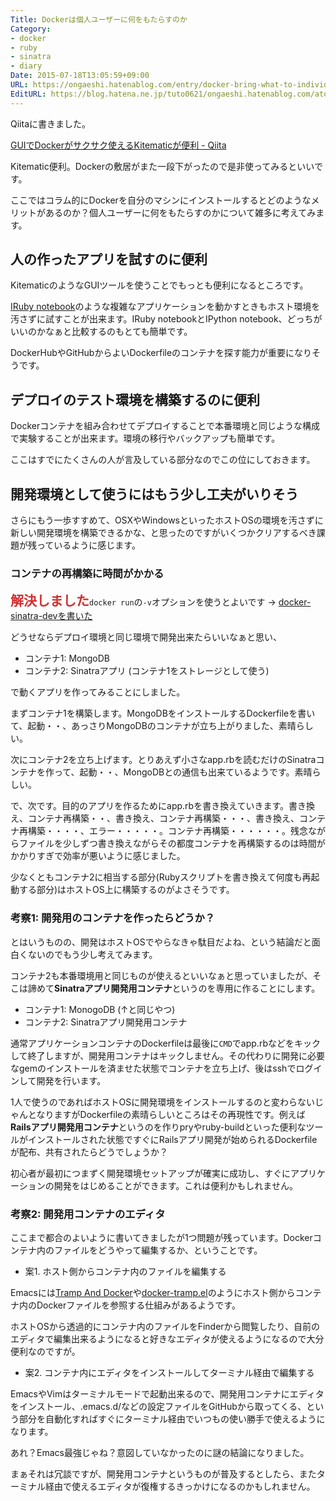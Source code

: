 ```yaml
---
Title: Dockerは個人ユーザーに何をもたらすのか
Category:
- docker
- ruby
- sinatra
- diary
Date: 2015-07-18T13:05:59+09:00
URL: https://ongaeshi.hatenablog.com/entry/docker-bring-what-to-individual-users
EditURL: https://blog.hatena.ne.jp/tuto0621/ongaeshi.hatenablog.com/atom/entry/8454420450102048235
---
```


Qiitaに書きました。

[GUIでDockerがサクサク使えるKitematicが便利 - Qiita](http://qiita.com/ongaeshi/items/1e6fd25d3c9c27f6f376)

Kitematic便利。Dockerの敷居がまた一段下がったので是非使ってみるといいです。

ここではコラム的にDockerを自分のマシンにインストールするとどのようなメリットがあるのか？個人ユーザーに何をもたらすのかについて雑多に考えてみます。

## 人の作ったアプリを試すのに便利

KitematicのようなGUIツールを使うことでもっとも便利になるところです。

[IRuby notebook](http://qiita.com/ongaeshi/items/1e6fd25d3c9c27f6f376#iruby-notebook-%E3%82%B3%E3%83%B3%E3%83%86%E3%83%8A%E3%82%92%E5%8B%95%E3%81%8B%E3%81%99)のような複雑なアプリケーションを動かすときもホスト環境を汚さずに試すことが出来ます。IRuby notebookとIPython notebook、どっちがいいのかなぁと比較するのもとても簡単です。

DockerHubやGitHubからよいDockerfileのコンテナを探す能力が重要になりそうです。

## デプロイのテスト環境を構築するのに便利

Dockerコンテナを組み合わせてデプロイすることで本番環境と同じような構成で実験することが出来ます。環境の移行やバックアップも簡単です。

ここはすでにたくさんの人が言及している部分なのでこの位にしておきます。

## 開発環境として使うにはもう少し工夫がいりそう

さらにもう一歩すすめて、OSXやWindowsといったホストOSの環境を汚さずに新しい開発環境を構築できるかな、と思ったのですがいくつかクリアするべき課題が残っているように感じます。

### コンテナの再構築に時間がかかる

<span style="font-size: 150%"><span style="color: #d32f2f"><b>解決しました</b></span></span>`docker run`の`-v`オプションを使うとよいです → [docker-sinatra-devを書いた](http://ongaeshi.hatenablog.com/entry/docker-sinatra-dev)

どうせならデプロイ環境と同じ環境で開発出来たらいいなぁと思い、

- コンテナ1: MongoDB
- コンテナ2: Sinatraアプリ (コンテナ1をストレージとして使う)

で動くアプリを作ってみることにしました。

まずコンテナ1を構築します。MongoDBをインストールするDockerfileを書いて、起動・・、あっさりMongoDBのコンテナが立ち上がりました、素晴らしい。

次にコンテナ2を立ち上げます。とりあえず小さなapp.rbを読むだけのSinatraコンテナを作って、起動・・、MongoDBとの通信も出来ているようです。素晴らしい。

で、次です。目的のアプリを作るためにapp.rbを書き換えていきます。書き換え、コンテナ再構築・・、書き換え、コンテナ再構築・・・、書き換え、コンテナ再構築・・・・、エラー・・・・・。コンテナ再構築・・・・・・。残念ながらファイルを少しずつ書き換えながらその都度コンテナを再構築するのは時間がかかりすぎで効率が悪いように感じました。

少なくともコンテナ2に相当する部分(Rubyスクリプトを書き換えて何度も再起動する部分)はホストOS上に構築するのがよさそうです。

### 考察1: 開発用のコンテナを作ったらどうか？

とはいうものの、開発はホストOSでやらなきゃ駄目だよね、という結論だと面白くないのでもう少し考えてみます。

コンテナ2も本番環境用と同じものが使えるといいなぁと思っていましたが、そこは諦めて<b>Sinatraアプリ開発用コンテナ</b>というのを専用に作ることにします。

- コンテナ1: MonogoDB (↑と同じやつ)
- コンテナ2: Sinatraアプリ開発用コンテナ

通常アプリケーションコンテナのDockerfileは最後に`CMD`でapp.rbなどをキックして終了しますが、開発用コンテナはキックしません。その代わりに開発に必要なgemのインストールを済ませた状態でコンテナを立ち上げ、後はsshでログインして開発を行います。

1人で使うのであればホストOSに開発環境をインストールするのと変わらないじゃんとなりますがDockerfileの素晴らしいところはその再現性です。例えば<b>Railsアプリ開発用コンテナ</b>というのを作りpryやruby-buildといった便利なツールがインストールされた状態ですぐにRailsアプリ開発が始められるDockerfileが配布、共有されたらどうでしょうか？

初心者が最初につまずく開発環境セットアップが確実に成功し、すぐにアプリケーションの開発をはじめることができます。これは便利かもしれません。

### 考察2: 開発用コンテナのエディタ

ここまで都合のよいように書いてきましたが1つ問題が残っています。Dockerコンテナ内のファイルをどうやって編集するか、ということです。

- 案1. ホスト側からコンテナ内のファイルを編集する

Emacsには[Tramp And Docker](http://www.emacswiki.org/emacs/TrampAndDocker)や[docker-tramp.el](https://github.com/emacs-pe/docker-tramp.el)のようにホスト側からコンテナ内のDockerファイルを参照する仕組みがあるようです。

ホストOSから透過的にコンテナ内のファイルをFinderから閲覧したり、自前のエディタで編集出来るようになると好きなエディタが使えるようになるので大分便利なのですが。

- 案2. コンテナ内にエディタをインストールしてターミナル経由で編集する

EmacsやVimはターミナルモードで起動出来るので、開発用コンテナにエディタをインストール、.emacs.d/などの設定ファイルをGitHubから取ってくる、という部分を自動化すればすぐにターミナル経由でいつもの使い勝手で使えるようになります。

あれ？Emacs最強じゃね？意図していなかったのに謎の結論になりました。

まぁそれは冗談ですが、開発用コンテナというものが普及するとしたら、またターミナル経由で使えるエディタが復権するきっかけになるのかもしれません。




